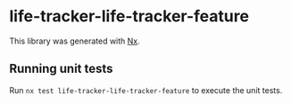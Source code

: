 # life-tracker-life-tracker-feature

This library was generated with [Nx](https://nx.dev).

## Running unit tests

Run `nx test life-tracker-life-tracker-feature` to execute the unit tests.
